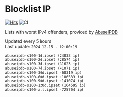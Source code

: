 # Blocklist IP

[![Hits](https://hits.seeyoufarm.com/api/count/incr/badge.svg?url=https%3A%2F%2Fgithub.com%2Fborestad%2Fblocklist-ip%2F&count_bg=%2379C83D&title_bg=%23555555&icon=&icon_color=%23E7E7E7&title=hits&edge_flat=false)](https://hits.seeyoufarm.com)  ![CI](https://img.shields.io/github/workflow/status/borestad/blocklist-ip/CI?style=flat-square)

Lists with worst IPv4 offenders, provided by [AbuseIPDB](https://www.abuseipdb.com/)

<!-- FOOTER-PLACEHOLDER -->
Updated every 5 hours<br>
Last update: `2024-12-15 - 02:00:19`
```
abuseipdb-s100-1d.ipset (24033 ip)
abuseipdb-s100-2d.ipset (28574 ip)
abuseipdb-s100-3d.ipset (31623 ip)
abuseipdb-s100-7d.ipset (41071 ip)
abuseipdb-s100-30d.ipset (68319 ip)
abuseipdb-s100-60d.ipset (106533 ip)
abuseipdb-s100-90d.ipset (141074 ip)
abuseipdb-s100-120d.ipset (164595 ip)
abuseipdb-s100-all.ipset (725704 ip)
```
